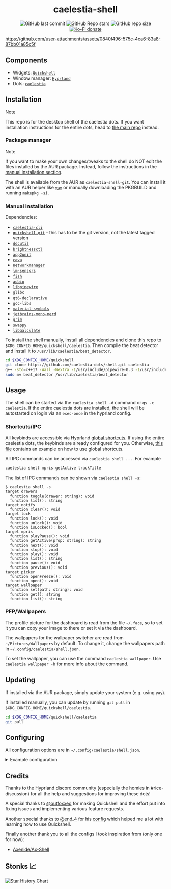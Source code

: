 <h1 align=center>caelestia-shell</h1>

<div align=center>

![GitHub last commit](https://img.shields.io/github/last-commit/caelestia-dots/shell?style=for-the-badge&labelColor=101418&color=9ccbfb)
![GitHub Repo stars](https://img.shields.io/github/stars/caelestia-dots/shell?style=for-the-badge&labelColor=101418&color=b9c8da)
![GitHub repo size](https://img.shields.io/github/repo-size/caelestia-dots/shell?style=for-the-badge&labelColor=101418&color=d3bfe6)
[![Ko-Fi donate](https://img.shields.io/badge/donate-kofi?style=for-the-badge&logo=ko-fi&logoColor=ffffff&label=ko-fi&labelColor=101418&color=f16061&link=https%3A%2F%2Fko-fi.com%2Fsoramane)](https://ko-fi.com/soramane)

</div>

https://github.com/user-attachments/assets/0840f496-575c-4ca6-83a8-87bb01a85c5f

## Components

-   Widgets: [`Quickshell`](https://quickshell.outfoxxed.me)
-   Window manager: [`Hyprland`](https://hyprland.org)
-   Dots: [`caelestia`](https://github.com/caelestia-dots)

## Installation

> [!NOTE]
> This repo is for the desktop shell of the caelestia dots. If you want installation instructions
> for the entire dots, head to [the main repo](https://github.com/caelestia-dots/caelestia) instead.

### Package manager

> [!NOTE]
> If you want to make your own changes/tweaks to the shell do NOT edit the files installed by the AUR
> package. Instead, follow the instructions in the [manual installation section](#manual-installation).

The shell is available from the AUR as `caelestia-shell-git`. You can install it with an AUR helper
like [`yay`](https://github.com/Jguer/yay) or manually downloading the PKGBUILD and running `makepkg -si`.

### Manual installation

Dependencies:

-   [`caelestia-cli`](https://github.com/caelestia-dots/cli)
-   [`quickshell-git`](https://quickshell.outfoxxed.me) - this has to be the git version, not the latest tagged version
-   [`ddcutil`](https://github.com/rockowitz/ddcutil)
-   [`brightnessctl`](https://github.com/Hummer12007/brightnessctl)
-   [`app2unit`](https://github.com/Vladimir-csp/app2unit)
-   [`cava`](https://github.com/karlstav/cava)
-   [`networkmanager`](https://networkmanager.dev)
-   [`lm-sensors`](https://github.com/lm-sensors/lm-sensors)
-   [`fish`](https://github.com/fish-shell/fish-shell)
-   [`aubio`](https://github.com/aubio/aubio)
-   [`libpipewire`](https://pipewire.org)
-   `glibc`
-   `qt6-declarative`
-   `gcc-libs`
-   [`material-symbols`](https://fonts.google.com/icons)
-   [`jetbrains-mono-nerd`](https://www.nerdfonts.com/font-downloads)
-   [`grim`](https://gitlab.freedesktop.org/emersion/grim)
-   [`swappy`](https://github.com/jtheoof/swappy)
-   [`libqalculate`](https://github.com/Qalculate/libqalculate)

To install the shell manually, install all dependencies and clone this repo to `$XDG_CONFIG_HOME/quickshell/caelestia`.
Then compile the beat detector and install it to `/usr/lib/caelestia/beat_detector`.

```sh
cd $XDG_CONFIG_HOME/quickshell
git clone https://github.com/caelestia-dots/shell.git caelestia
g++ -std=c++17 -Wall -Wextra -I/usr/include/pipewire-0.3 -I/usr/include/spa-0.2 -I/usr/include/aubio -o beat_detector caelestia/assets/beat_detector.cpp -lpipewire-0.3 -laubio
sudo mv beat_detector /usr/lib/caelestia/beat_detector
```

## Usage

The shell can be started via the `caelestia shell -d` command or `qs -c caelestia`.
If the entire caelestia dots are installed, the shell will be autostarted on login
via an `exec-once` in the hyprland config.

### Shortcuts/IPC

All keybinds are accessible via Hyprland [global shortcuts](https://wiki.hyprland.org/Configuring/Binds/#dbus-global-shortcuts).
If using the entire caelestia dots, the keybinds are already configured for you.
Otherwise, [this file](https://github.com/caelestia-dots/caelestia/blob/main/hypr/hyprland/keybinds.conf#L1-L39)
contains an example on how to use global shortcuts.

All IPC commands can be accessed via `caelestia shell ...`. For example

```sh
caelestia shell mpris getActive trackTitle
```

The list of IPC commands can be shown via `caelestia shell -s`:

```
$ caelestia shell -s
target drawers
  function toggle(drawer: string): void
  function list(): string
target notifs
  function clear(): void
target lock
  function lock(): void
  function unlock(): void
  function isLocked(): bool
target mpris
  function playPause(): void
  function getActive(prop: string): string
  function next(): void
  function stop(): void
  function play(): void
  function list(): string
  function pause(): void
  function previous(): void
target picker
  function openFreeze(): void
  function open(): void
target wallpaper
  function set(path: string): void
  function get(): string
  function list(): string
```

### PFP/Wallpapers

The profile picture for the dashboard is read from the file `~/.face`, so to set
it you can copy your image to there or set it via the dashboard.

The wallpapers for the wallpaper switcher are read from `~/Pictures/Wallpapers`
by default. To change it, change the wallpapers path in `~/.config/caelestia/shell.json`.

To set the wallpaper, you can use the command `caelestia wallpaper`. Use `caelestia wallpaper -h` for more info about
the command.

## Updating

If installed via the AUR package, simply update your system (e.g. using `yay`).

If installed manually, you can update by running `git pull` in `$XDG_CONFIG_HOME/quickshell/caelestia`.

```sh
cd $XDG_CONFIG_HOME/quickshell/caelestia
git pull
```

## Configuring

All configuration options are in `~/.config/caelestia/shell.json`.

<details><summary>Example configuration</summary>

```json
{
    "background": {
        "enabled": true
    },
    "bar": {
        "dragThreshold": 20,
        "persistent": true,
        "showOnHover": true,
        "workspaces": {
            "activeIndicator": true,
            "activeLabel": "󰮯 ",
            "activeTrail": false,
            "label": "  ",
            "occupiedBg": false,
            "occupiedLabel": "󰮯 ",
            "rounded": true,
            "showWindows": true,
            "shown": 5
        }
    },
    "border": {
        "rounding": 25,
        "thickness": 10
    },
    "dashboard": {
        "mediaUpdateInterval": 500,
        "visualiserBars": 45
    },
    "launcher": {
        "actionPrefix": ">",
        "dragThreshold": 50,
        "enableDangerousActions": false,
        "maxShown": 8,
        "maxWallpapers": 9,
        "useFuzzy": {
            "apps": false,
            "actions": false,
            "schemes": false,
            "variants": false,
            "wallpapers": false
        }
    },
    "lock": {
        "maxNotifs": 5
    },
    "notifs": {
        "actionOnClick": false,
        "clearThreshold": 0.3,
        "defaultExpireTimeout": 5000,
        "expandThreshold": 20,
        "expire": false
    },
    "osd": {
        "hideDelay": 2000
    },
    "paths": {
        "mediaGif": "root:/assets/bongocat.gif",
        "sessionGif": "root:/assets/kurukuru.gif",
        "wallpaperDir": "~/Pictures/Wallpapers"
    },
    "services": {
      "weatherLocation": "10,10",
      "useFahrenheit": false
    },
    "session": {
        "dragThreshold": 30
    }
}
```

</details>

## Credits

Thanks to the Hyprland discord community (especially the homies in #rice-discussion) for all the help and suggestions
for improving these dots!

A special thanks to [@outfoxxed](https://github.com/outfoxxed) for making Quickshell and the effort put into fixing issues
and implementing various feature requests.

Another special thanks to [@end_4](https://github.com/end-4) for his [config](https://github.com/end-4/dots-hyprland)
which helped me a lot with learning how to use Quickshell.

Finally another thank you to all the configs I took inspiration from (only one for now):

-   [Axenide/Ax-Shell](https://github.com/Axenide/Ax-Shell)

## Stonks 📈

<a href="https://www.star-history.com/#caelestia-dots/shell&Date">
 <picture>
   <source media="(prefers-color-scheme: dark)" srcset="https://api.star-history.com/svg?repos=caelestia-dots/shell&type=Date&theme=dark" />
   <source media="(prefers-color-scheme: light)" srcset="https://api.star-history.com/svg?repos=caelestia-dots/shell&type=Date" />
   <img alt="Star History Chart" src="https://api.star-history.com/svg?repos=caelestia-dots/shell&type=Date" />
 </picture>
</a>
